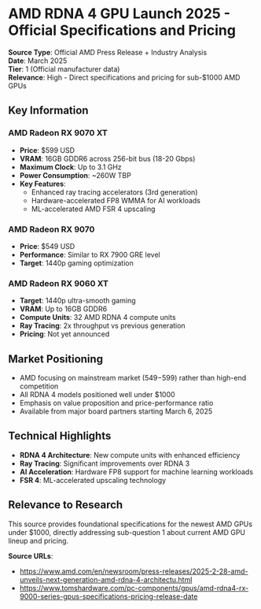 # AMD RDNA 4 GPU Launch 2025 - Official Specifications and Pricing

**Source Type**: Official AMD Press Release + Industry Analysis  
**Date**: March 2025  
**Tier**: 1 (Official manufacturer data)  
**Relevance**: High - Direct specifications and pricing for sub-$1000 AMD GPUs

## Key Information

### AMD Radeon RX 9070 XT
- **Price**: $599 USD
- **VRAM**: 16GB GDDR6 across 256-bit bus (18-20 Gbps)
- **Maximum Clock**: Up to 3.1 GHz
- **Power Consumption**: ~260W TBP
- **Key Features**: 
  - Enhanced ray tracing accelerators (3rd generation)
  - Hardware-accelerated FP8 WMMA for AI workloads
  - ML-accelerated AMD FSR 4 upscaling

### AMD Radeon RX 9070
- **Price**: $549 USD
- **Performance**: Similar to RX 7900 GRE level
- **Target**: 1440p gaming optimization

### AMD Radeon RX 9060 XT
- **Target**: 1440p ultra-smooth gaming
- **VRAM**: Up to 16GB GDDR6
- **Compute Units**: 32 AMD RDNA 4 compute units
- **Ray Tracing**: 2x throughput vs previous generation
- **Pricing**: Not yet announced

## Market Positioning

- AMD focusing on mainstream market ($549-$599) rather than high-end competition
- All RDNA 4 models positioned well under $1000
- Emphasis on value proposition and price-performance ratio
- Available from major board partners starting March 6, 2025

## Technical Highlights

- **RDNA 4 Architecture**: New compute units with enhanced efficiency
- **Ray Tracing**: Significant improvements over RDNA 3
- **AI Acceleration**: Hardware FP8 support for machine learning workloads
- **FSR 4**: ML-accelerated upscaling technology

## Relevance to Research

This source provides foundational specifications for the newest AMD GPUs under $1000, directly addressing sub-question 1 about current AMD GPU lineup and pricing.

**Source URLs**: 
- https://www.amd.com/en/newsroom/press-releases/2025-2-28-amd-unveils-next-generation-amd-rdna-4-architectu.html
- https://www.tomshardware.com/pc-components/gpus/amd-rdna4-rx-9000-series-gpus-specifications-pricing-release-date
